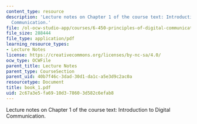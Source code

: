 ```yaml
---
content_type: resource
description: 'Lecture notes on Chapter 1 of the course text: Introduction to Digital
  Communication.'
file: /ol-ocw-studio-app/courses/6-450-principles-of-digital-communications-i-fall-2006/2c67a3e5fa6910d378603d582c6efab8_book_1.pdf
file_size: 288444
file_type: application/pdf
learning_resource_types:
- Lecture Notes
license: https://creativecommons.org/licenses/by-nc-sa/4.0/
ocw_type: OCWFile
parent_title: Lecture Notes
parent_type: CourseSection
parent_uid: 40b7f46c-3dad-30d1-da1c-a5e3d9c2ac0a
resourcetype: Document
title: book_1.pdf
uid: 2c67a3e5-fa69-10d3-7860-3d582c6efab8
---
```

Lecture notes on Chapter 1 of the course text: Introduction to Digital Communication.